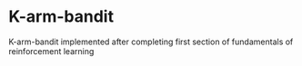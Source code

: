 # K-arm-bandit
K-arm-bandit implemented after completing first section of fundamentals of reinforcement learning
